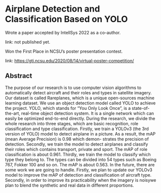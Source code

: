 # Airplane Detection and Classification Based on YOLO

Wrote a paper accepted by IntellSys 2022 as a co-author.

link: not published yet.

Won the First Place in NCSU’s poster presentation contest.

link: https://gti.ncsu.edu/2020/08/14/virtual-poster-competition/

Abstract
-----------------------------------------
The purpose of our research is to use computer vision algorithms to automatically detect aircraft and their roles and types
in satellite imagery. Our dataset is called Rareplanes, which is a unique open-sources machine learning dataset. We use an object detection model called YOLO to achieve the project. YOLO, which stands for “You Only Look Once”, is a state-of-the-art, real-time object detection system. It is a single network which can easily be optimized end-to-end directly. During the research, we divide the whole research into three stages, which are basic recognition, role classification and type classification. Firstly, we train a YOLOv3 (the 3rd version of YOLO) model to detect airplane in a picture. As a result, the mAP (mean Average Precision) is 0.98 which demon- strates the precision of detection. Secondly, we train the model to detect airplanes and classify their roles which contains transport, private and sport. The mAP of role classification is about 0.961. Thirdly, we train the model to classify which type they belong to. The types can be divided into 54 types such as Boeing 767, Fokker 100 and so on. The mAP is about 0.563. In the future, there are some work we are going to handle. Firstly, we plan to update our YOLOv3 model to improve the mAP of detection and classification of aircraft type. Secondly, in order to improve its practicability when the imagery is noisywe plan to blend the synthetic and real data in different proportions.
